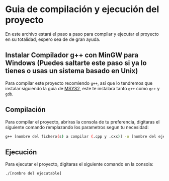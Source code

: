 # Guia de compilación y ejecución del proyecto
En este archivo estará el paso a paso para compilar y ejecutar el proyecto en su totalidad, espero sea de de gran ayuda.


## Instalar Compilador g++ con MinGW para Windows (Puedes saltarte este paso si ya lo tienes o usas un sistema basado en Unix)
Para compilar este proyecto recomiendo `g++`, así que lo tendremos que instalar siguiendo la guia de [MSYS2](https://www.msys2.org/), este te instalara tanto `g++` como `gcc` y `gdb`.


## Compilación
Para compilar el proyecto, abriras la consola de tu preferencia, digitaras el siguiente comando remplazando los parametros segun tu necesidad:

```bash
g++ [nombre del fichero(s) a compilar (.cpp y .cxx)] -o [nombre del ejecutable]
```

## Ejecución
Para ejecutar el proyecto, digitaras el siguiente comando en la consola:

```bash
./[nombre del ejecutable] 
```
